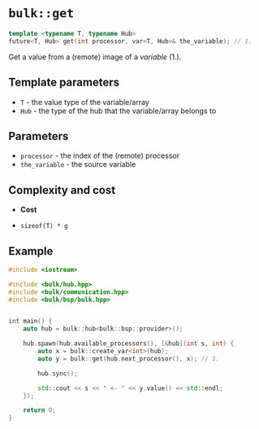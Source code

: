 # `bulk::get`

```cpp
template <typename T, typename Hub>
future<T, Hub> get(int processor, var<T, Hub>& the_variable); // 1.
```

Get a value from a (remote) image of a *variable* (1.).

## Template parameters

* `T` - the value type of the variable/array
* `Hub` - the type of the hub that the variable/array belongs to

## Parameters

* `processor` - the index of the (remote) processor
* `the_variable` - the source variable

## Complexity and cost

* **Cost**

- `sizeof(T) * g`

## Example

```cpp
#include <iostream>

#include <bulk/hub.hpp>
#include <bulk/communication.hpp>
#include <bulk/bsp/bulk.hpp>


int main() {
    auto hub = bulk::hub<bulk::bsp::provider>();

    hub.spawn(hub.available_processors(), [&hub](int s, int) {
        auto x = bulk::create_var<int>(hub);
        auto y = bulk::get(hub.next_processor(), x); // 1.

        hub.sync();

        std::cout << s << " <- " << y.value() << std::endl;
    });

    return 0;
}
```
